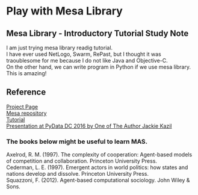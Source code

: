 # Play with Mesa Library

## Mesa Library - Introductory Tutorial Study Note  

I am just trying mesa library readig tutorial.  
I have ever used NetLogo, Swarm, RePast, but I thought it was traoublesome for me because I do not like Java and Objective-C.  
On the other hand, we can write program in Python if we use mesa library. This is amazing!  

## Reference
[Project Page](https://github.com/projectmesa)  
[Mesa repository](https://github.com/projectmesa/mesa)  
[Tutorial](http://mesa.readthedocs.io/en/latest/tutorials/intro_tutorial.html)  
[Presentation at PyData DC 2016 by One of The Author Jackie Kazil](https://www.youtube.com/watch?v=bjjoHji8KUQ)  

### The books below might be useful to learn MAS.  

Axelrod, R. M. (1997). The complexity of cooperation: Agent-based models of competition and collaboration. Princeton University Press.  
Cederman, L. E. (1997). Emergent actors in world politics: how states and nations develop and dissolve. Princeton University Press.  
Squazzoni, F. (2012). Agent-based computational sociology. John Wiley & Sons.  
